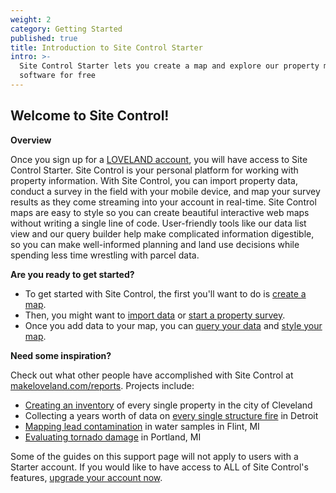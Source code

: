 ```yaml
---
weight: 2
category: Getting Started
published: true
title: Introduction to Site Control Starter
intro: >-
  Site Control Starter lets you create a map and explore our property mapping
  software for free
---
```

## **Welcome to Site Control!**

**Overview**

Once you sign up for a [LOVELAND account](https://makeloveland.com/), you will have access to Site Control Starter. Site Control is your personal platform for working with property information. With Site Control, you can import property data, conduct a survey in the field with your mobile device, and map your survey results as they come streaming into your account in real-time. Site Control maps are easy to style so you can create beautiful interactive web maps without writing a single line of code. User-friendly tools like our data list view and our query builder help make complicated information digestible, so you can make well-informed planning and land use decisions while spending less time wrestling with parcel data.

**Are you ready to get started?**

* To get started with Site Control, the first you'll want to do is [create a map](https://sitecontrol.us/support/Create-a-New-Map).
* Then, you might want to [import data](https://sitecontrol.us/support/Importing-Data-via-CSV) or [start a property survey](https://sitecontrol.us/support/Start-Your-Property-Survey).
* Once you add data to your map, you can [query your data](https://sitecontrol.us/support/Query) and [style your map](https://sitecontrol.us/support/Using-Styles-to-Color-Code-Parcels).

**Need some inspiration?**

Check out what other people have accomplished with Site Control at [makeloveland.com/reports](http://makeloveland.com/reports). Projects include:  
* [Creating an inventory](http://makeloveland.com/reports/cleveland) of every single property in the city of Cleveland  
* Collecting a years worth of data on [every single structure fire](http://makeloveland.com/reports/fire) in Detroit  
* [Mapping lead contamination](http://makeloveland.com/reports/flint) in water samples in Flint, MI  
* [Evaluating tornado damage](https://makeloveland.com/blog/portland-tornado-damage-survey) in Portland, MI

Some of the guides on this support page will not apply to users with a Starter account. If you would like to have access to ALL of Site Control's features, [upgrade your account now](https://sitecontrol.us/plans#p=level1).

